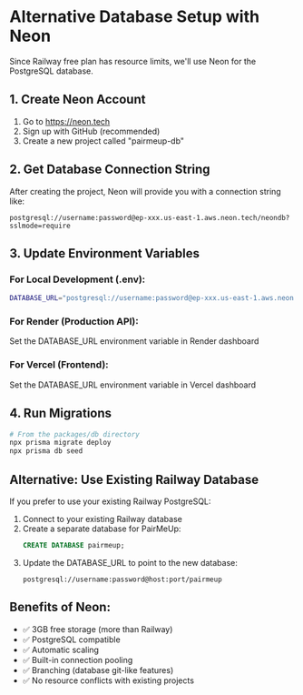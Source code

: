 # Alternative Database Setup with Neon

Since Railway free plan has resource limits, we'll use Neon for the PostgreSQL database.

## 1. Create Neon Account

1. Go to https://neon.tech
2. Sign up with GitHub (recommended)
3. Create a new project called "pairmeup-db"

## 2. Get Database Connection String

After creating the project, Neon will provide you with a connection string like:
```
postgresql://username:password@ep-xxx.us-east-1.aws.neon.tech/neondb?sslmode=require
```

## 3. Update Environment Variables

### For Local Development (.env):
```bash
DATABASE_URL="postgresql://username:password@ep-xxx.us-east-1.aws.neon.tech/neondb?sslmode=require"
```

### For Render (Production API):
Set the DATABASE_URL environment variable in Render dashboard

### For Vercel (Frontend):
Set the DATABASE_URL environment variable in Vercel dashboard

## 4. Run Migrations

```bash
# From the packages/db directory
npx prisma migrate deploy
npx prisma db seed
```

## Alternative: Use Existing Railway Database

If you prefer to use your existing Railway PostgreSQL:

1. Connect to your existing Railway database
2. Create a separate database for PairMeUp:
   ```sql
   CREATE DATABASE pairmeup;
   ```
3. Update the DATABASE_URL to point to the new database:
   ```
   postgresql://username:password@host:port/pairmeup
   ```

## Benefits of Neon:
- ✅ 3GB free storage (more than Railway)
- ✅ PostgreSQL compatible
- ✅ Automatic scaling
- ✅ Built-in connection pooling
- ✅ Branching (database git-like features)
- ✅ No resource conflicts with existing projects
